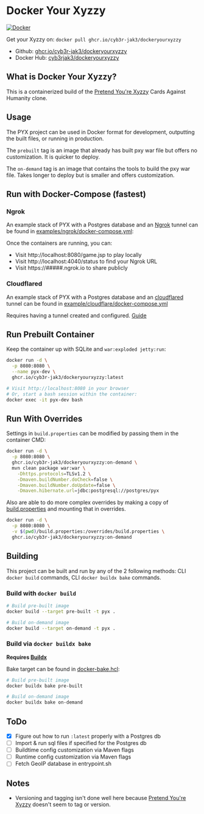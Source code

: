 # Docker Your Xyzzy

[![Docker](https://github.com/Cyb3r-Jak3/DockerYourXyzzy/actions/workflows/docker.yml/badge.svg)](https://github.com/Cyb3r-Jak3/DockerYourXyzzy/actions/workflows/docker.yml)

Get your Xyzzy on: `docker pull ghcr.io/cyb3r-jak3/dockeryourxyzzy`

- Github: [ghcr.io/cyb3r-jak3/dockeryourxyzzy](https://github.com/Cyb3r-Jak3/DockerYourXyzzy/pkgs/container/dockeryourxyzzy)
- Docker Hub: [cyb3rjak3/dockeryourxyzzy](https://hub.docker.com/r/cyb3rjak3/dockeryourxyzzy/)

## What is Docker Your Xyzzy?

This is a containerized build of the [Pretend You're Xyzzy](https://github.com/ajanata/PretendYoureXyzzy) Cards Against Humanity clone.

## Usage

The PYX project can be used in Docker format for development, outputting the built files, or running in production.

The `prebuilt` tag is an image that already has built pxy war file but offers no customization. It is quicker to deploy.

The `on-demand` tag is an image that contains the tools to build the pxy war file. Takes longer to deploy but is smaller and offers customization.

## Run with Docker-Compose (fastest)

### Ngrok

An example stack of PYX with a Postgres database and an [Ngrok](https://ngrok.com/) tunnel can be found in [examples/ngrok/docker-compose.yml](./examples/ngrok/docker-compose.yml):

Once the containers are running, you can:

- Visit http://localhost:8080/game.jsp to play locally
- Visit http://localhost:4040/status to find your Ngrok URL
- Visit https://#####.ngrok.io to share publicly

### Cloudflared

An example stack of PYX with a Postgres database and an [cloudflared](https://developers.cloudflare.com/cloudflare-one/connections/connect-apps/install-and-setup/installation) tunnel can be found in [example/cloudflare/docker-compose.yml](./examples/cloudflared/docker-compose.yml)

Requires having a tunnel created and configured. [Guide](https://developers.cloudflare.com/cloudflare-one/connections/connect-apps/install-and-setup/tunnel-guide)

## Run Prebuilt Container

Keep the container up with SQLite and `war:exploded jetty:run`:

```sh
docker run -d \
  -p 8080:8080 \
  --name pyx-dev \
  ghcr.io/cyb3r-jak3/dockeryourxyzzy:latest

# Visit http://localhost:8080 in your browser
# Or, start a bash session within the container:
docker exec -it pyx-dev bash
```

## Run With Overrides

Settings in `build.properties` can be modified by passing them in the container CMD:

```sh
docker run -d \
  -p 8080:8080 \
  ghcr.io/cyb3r-jak3/dockeryourxyzzy:on-demand \
  mvn clean package war:war \
    -Dhttps.protocols=TLSv1.2 \
    -Dmaven.buildNumber.doCheck=false \
    -Dmaven.buildNumber.doUpdate=false \
    -Dmaven.hibernate.url=jdbc:postgresql://postgres/pyx
```

Also are able to do more complex overrides by making a copy of [build.properties](./overrides/build.properties) and mounting that in overrides.

```sh
docker run -d \
  -p 8080:8080 \
  -v $(pwd)/build.properties:/overrides/build.properties \
  ghcr.io/cyb3r-jak3/dockeryourxyzzy:on-demand
```

## Building

This project can be built and run by any of the 2 following methods: CLI `docker build` commands, CLI `docker buildx bake` commands.

### Build with `docker build`

```sh
# Build pre-built image
docker build --target pre-built -t pyx .
```

```sh
# Build on-demand image
docker build --target on-demand -t pyx .
```

### Build via `docker buildx bake`

**Requires [Buildx](https://docs.docker.com/buildx/working-with-buildx/)**

Bake target can be found in [docker-bake.hcl](./docker-bake.hcl):

```sh
# Build pre-built image
docker buildx bake pre-built
```

```sh
# Build on-demand image
docker buildx bake on-demand
```

## ToDo

- [x] Figure out how to run `:latest` properly with a Postgres db
- [ ] Import & run sql files if specified for the Postgres db
- [ ] Buildtime config customization via Maven flags
- [ ] Runtime config customization via Maven flags
- [ ] Fetch GeoIP database in entrypoint.sh

## Notes

- Versioning and tagging isn't done well here because [Pretend You're Xyzzy](https://github.com/ajanata/PretendYoureXyzzy) doesn't seem to tag or version.

